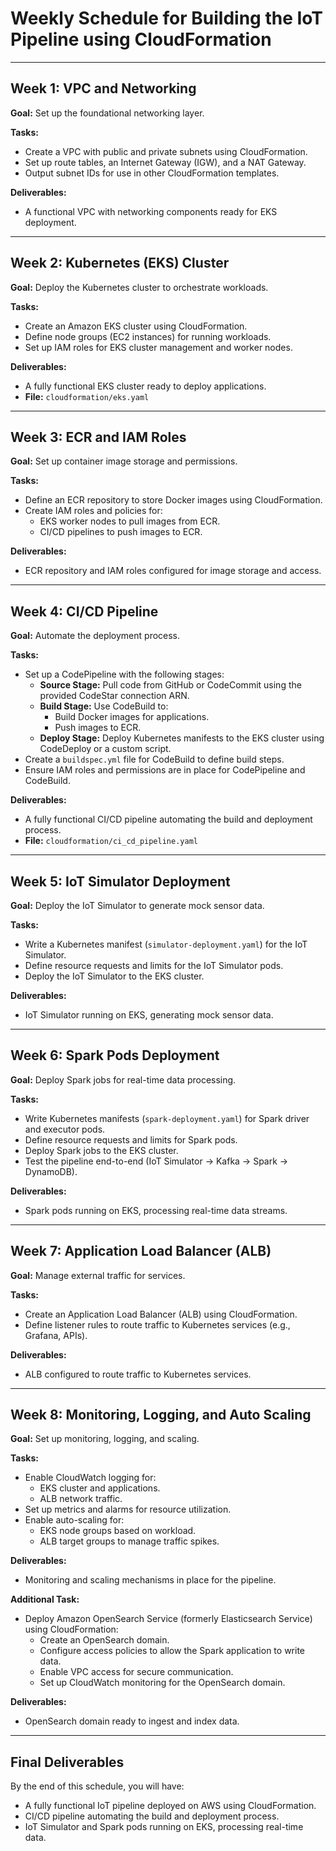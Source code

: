 # Weekly Schedule for Building the IoT Pipeline using CloudFormation

---

## Week 1: VPC and Networking
**Goal:** Set up the foundational networking layer.

**Tasks:**
- Create a VPC with public and private subnets using CloudFormation.
- Set up route tables, an Internet Gateway (IGW), and a NAT Gateway.
- Output subnet IDs for use in other CloudFormation templates.

**Deliverables:**
- A functional VPC with networking components ready for EKS deployment.

---

## Week 2: Kubernetes (EKS) Cluster
**Goal:** Deploy the Kubernetes cluster to orchestrate workloads.

**Tasks:**
- Create an Amazon EKS cluster using CloudFormation.
- Define node groups (EC2 instances) for running workloads.
- Set up IAM roles for EKS cluster management and worker nodes.

**Deliverables:**
- A fully functional EKS cluster ready to deploy applications.
- **File:** `cloudformation/eks.yaml`

---

## Week 3: ECR and IAM Roles
**Goal:** Set up container image storage and permissions.

**Tasks:**
- Define an ECR repository to store Docker images using CloudFormation.
- Create IAM roles and policies for:
  - EKS worker nodes to pull images from ECR.
  - CI/CD pipelines to push images to ECR.

**Deliverables:**
- ECR repository and IAM roles configured for image storage and access.

---

## Week 4: CI/CD Pipeline
**Goal:** Automate the deployment process.

**Tasks:**
- Set up a CodePipeline with the following stages:
  - **Source Stage:** Pull code from GitHub or CodeCommit using the provided CodeStar connection ARN.
  - **Build Stage:** Use CodeBuild to:
    - Build Docker images for applications.
    - Push images to ECR.
  - **Deploy Stage:** Deploy Kubernetes manifests to the EKS cluster using CodeDeploy or a custom script.
- Create a `buildspec.yml` file for CodeBuild to define build steps.
- Ensure IAM roles and permissions are in place for CodePipeline and CodeBuild.

**Deliverables:**
- A fully functional CI/CD pipeline automating the build and deployment process.
- **File:** `cloudformation/ci_cd_pipeline.yaml`

---

## Week 5: IoT Simulator Deployment
**Goal:** Deploy the IoT Simulator to generate mock sensor data.

**Tasks:**
- Write a Kubernetes manifest (`simulator-deployment.yaml`) for the IoT Simulator.
- Define resource requests and limits for the IoT Simulator pods.
- Deploy the IoT Simulator to the EKS cluster.

**Deliverables:**
- IoT Simulator running on EKS, generating mock sensor data.

---

## Week 6: Spark Pods Deployment
**Goal:** Deploy Spark jobs for real-time data processing.

**Tasks:**
- Write Kubernetes manifests (`spark-deployment.yaml`) for Spark driver and executor pods.
- Define resource requests and limits for Spark pods.
- Deploy Spark jobs to the EKS cluster.
- Test the pipeline end-to-end (IoT Simulator → Kafka → Spark → DynamoDB).

**Deliverables:**
- Spark pods running on EKS, processing real-time data streams.

---

## Week 7: Application Load Balancer (ALB)
**Goal:** Manage external traffic for services.

**Tasks:**
- Create an Application Load Balancer (ALB) using CloudFormation.
- Define listener rules to route traffic to Kubernetes services (e.g., Grafana, APIs).

**Deliverables:**
- ALB configured to route traffic to Kubernetes services.

---

## Week 8: Monitoring, Logging, and Auto Scaling
**Goal:** Set up monitoring, logging, and scaling.

**Tasks:**
- Enable CloudWatch logging for:
  - EKS cluster and applications.
  - ALB network traffic.
- Set up metrics and alarms for resource utilization.
- Enable auto-scaling for:
  - EKS node groups based on workload.
  - ALB target groups to manage traffic spikes.

**Deliverables:**
- Monitoring and scaling mechanisms in place for the pipeline.

**Additional Task:**
- Deploy Amazon OpenSearch Service (formerly Elasticsearch Service) using CloudFormation:
  - Create an OpenSearch domain.
  - Configure access policies to allow the Spark application to write data.
  - Enable VPC access for secure communication.
  - Set up CloudWatch monitoring for the OpenSearch domain.

**Deliverables:**
- OpenSearch domain ready to ingest and index data.

---

## Final Deliverables
By the end of this schedule, you will have:
- A fully functional IoT pipeline deployed on AWS using CloudFormation.
- CI/CD pipeline automating the build and deployment process.
- IoT Simulator and Spark pods running on EKS, processing real-time data.